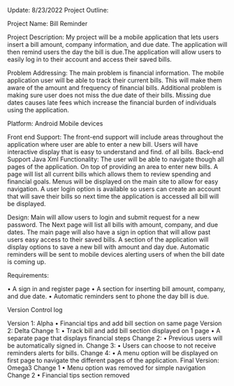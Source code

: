 

<!--
**yilton31/yilton31** is a ✨ _special_ ✨ repository because its `README.md` (this file) appears on your GitHub profile.
-->

Update: 8/23/2022
Project Outline:

Project Name: 
Bill Reminder

Project Description:
My project will be a mobile application that lets users insert a bill amount, company information, and due date. The application will then remind users the day the bill is due.The application will allow users to easily log in to their account and access their saved bills.

Problem Addressing:
The main problem is financial information. The mobile application user will be able to track their current bills. This will make them aware of the amount and frequency of financial bills. Additional problem is making sure user does not miss the due date of their bills. Missing due dates causes late fees which increase the financial burden of individuals using the application.

Platform:
Android Mobile devices

Front end Support:
The front-end support will include areas throughout the application where user are able to enter a new bill. Users will have interactive display that is easy to understand and find. of all bills.
Back-end Support
Java
Xml
Functionality:
The user will be able to navigate though all pages of the application. On top of providing an area to enter new bills. A page will list all current bills which allows them to review spending and financial goals. Menus will be displayed on the main site to allow for easy navigation. A user login option is available so users can create an account that will save their bills so next time the application is accessed all bill will be displayed.

Design:
 Main will allow users to login and submit request for a new password. The Next page will list all bills with amount, company, and due dates. The main page will also have a sign in option that will allow past users easy access to their saved bills. A section of the application will display options to save a new bill with amount and day due. Automatic reminders will be sent to mobile devices alerting users of when the bill date is coming up.

Requirements:

•	A sign in and register page 
•	A section for inserting bill amount, company, and due date. 
•	Automatic reminders sent to phone the day bill is due.

Version Control log

Version 1: Alpha 
• Financial tips and add bill section on same page 
Version 2: Delta 
Change 1: 
• Track bill and add bill section displayed on 1 page 
• A separate page that displays financial steps 
Change 2: 
• Previous users will be automatically signed in. 
Change 3: 
• Users can choose to not receive reminders alerts for bills. 
Change 4: 
• A menu option will be displayed on first page to navigate the different pages of the application. 
Final Version: Omega3 
Change 1 
• Menu option was removed for simple navigation 
Change 2 
• Financial tips section removed









